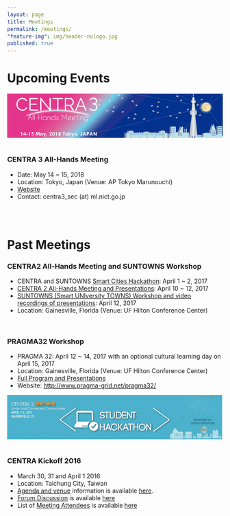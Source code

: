 ```yaml
---
layout: page
title: Meetings
permalink: /meetings/
"feature-img": img/header-nologo.jpg
published: true
---
```


# Upcoming Events

<img src="/img/centra3 banner small.png" alt="CENTRA 3 All-Hands" style="float:center; padding: 0 0 1em 0;" class="img-responsive">

### CENTRA 3 All-Hands Meeting

* Date: May 14 ~ 15, 2018 
* Location: Tokyo, Japan (Venue: AP Tokyo Marunouchi)
* [Website](https://goo.gl/GJi2Bc)   
* Contact: centra3_sec (at) ml.nict.go.jp 
<br /> 
<br />

# Past Meetings  
  
### CENTRA2 All-Hands Meeting and SUNTOWNS Workshop  
* CENTRA and SUNTOWNS <a href="http://www.globalcentra.org/hackathon2017">Smart Cities Hackathon</a>: April 1 ~ 2, 2017
* [CENTRA 2 All-Hands Meeting and Presentations](http://www.globalcentra.org/centra2/): April 10 ~ 12, 2017  
* [SUNTOWNS (Smart UNIversity TOWNS) Workshop and video recordings of presentations](http://www.globalcentra.org/suntowns2017/program.html): April 12, 2017  
* Location: Gainesville, Florida (Venue: UF Hilton Conference Center)  


<br />

### PRAGMA32 Workshop 
* PRAGMA 32: April 12 ~ 14, 2017 with an optional cultural learning day on April 15, 2017 
* Location: Gainesville, Florida (Venue: UF Hilton Conference Center)
* [Full Program and Presentations](http://www.pragma-grid.net/meetings/pragma-32/)   
* Website: <a href="http://www.pragma-grid.net/pragma32/" target="_blank">http://www.pragma-grid.net/pragma32/</a>  

  
<img src="/img/AprilEventsBanners_all_640px.gif" alt="CENTRA PRAGMA" style="float:center; padding: 0 0 1em 0;" class="img-responsive">



### CENTRA Kickoff 2016
* March 30, 31 and April 1 2016 
* Location: Taichung City, Taiwan
* [Agenda and venue](http://event.nchc.org.tw/2016/CECEA/index.php?CONTENT_ID=20) information is available [here](http://event.nchc.org.tw/2016/CECEA/index.php?CONTENT_ID=20).
* [Forum Discussion](https://groups.google.com/forum/#!forum/centrakickoff) is available [here](https://groups.google.com/forum/#!forum/centrakickoff)
* List of [Meeting Attendees](/meetings/kickoff2016.html) is available [here](/meetings/kickoff2016.html)
